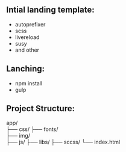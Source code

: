 ## Intial landing template:
- autoprefixer
- scss
- livereload
- susy
- and other

## Lanching:
- npm install
- gulp

## Project Structure:
 app/                     
   ├── css/
   ├── fonts/                   
   ├── img/       
   ├── js/ 
   ├── libs/ 
   ├── sccss/ 
   └── index.html                   
